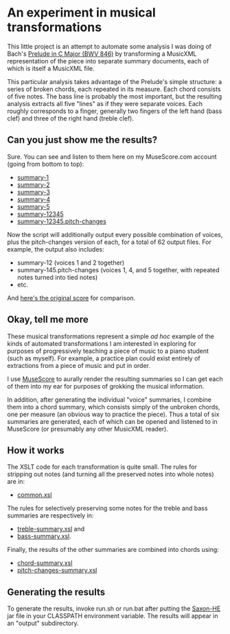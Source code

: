# An experiment in musical transformations

This little project is an attempt to automate some analysis I was doing of Bach's
[Prelude in C Major (BWV 846)](https://musescore.com/user/30417879/scores/6525950/s/4NAPQ7?share=copy_link)
by transforming a MusicXML representation of the piece into separate summary documents,
each of which is itself a MusicXML file.

This particular analysis takes advantage of the Prelude's simple structure: a series of
broken chords, each repeated in its measure. Each chord consists of five notes. The bass
line is probably the most important, but the resulting analysis extracts all five "lines"
as if they were separate voices. Each roughly corresponds to a finger, generally two
fingers of the left hand (bass clef) and three of the right hand (treble clef).

## Can you just show me the results?
Sure. You can see and listen to them here on my MuseScore.com account (going from
bottom to top):

  * [summary-1](https://musescore.com/user/30417879/scores/6525918/s/idZYcU?share=copy_link)
  * [summary-2](https://musescore.com/user/30417879/scores/6525942/s/tg83V2?share=copy_link)
  * [summary-3](https://musescore.com/user/30417879/scores/6525905/s/7DB0ht?share=copy_link)
  * [summary-4](https://musescore.com/user/30417879/scores/6525914/s/fyL5my?share=copy_link)
  * [summary-5](https://musescore.com/user/30417879/scores/6525916/s/L0jHNN?share=copy_link)
  * [summary-12345](https://musescore.com/user/30417879/scores/6525946/s/jHgq3P?share=copy_link)
  * [summary-12345.pitch-changes](https://musescore.com/user/30417879/scores/6904359/s/JFJ38I)

Now the script will additionally output every possible combination of voices, plus the
pitch-changes version of each, for a total of 62 output files. For example, the output also includes:

  * summary-12 (voices 1 and 2 together)
  * summary-145.pitch-changes (voices 1, 4, and 5 together, with repeated notes turned into tied notes)
  * etc.

And [here's the original score](https://musescore.com/user/30417879/scores/6525950/s/4NAPQ7?share=copy_link)
for comparison.

## Okay, tell me more
These musical transformations represent a simple *ad hoc* example of the kinds of
automated transformations I am interested in exploring for purposes of progressively
teaching a piece of music to a piano student (such as myself). For example, a practice
plan could exist entirely of extractions from a piece of music and put in order.

I use [MuseScore](https://musescore.org) to aurally render the resulting summaries
so I can get each of them into my ear for purposes of grokking the musical information.

In addition, after generating the individual "voice" summaries, I combine them into a
chord summary, which consists simply of the unbroken chords, one per measure (an obvious
way to practice the piece). Thus a total of six summaries are generated, each of which
can be opened and listened to in MuseScore (or presumably any other MusicXML reader).

## How it works
The XSLT code for each transformation is quite small. The rules for stripping out notes
(and turning all the preserved notes into whole notes) are in:

  * [common.xsl](xsl/common.xsl)

The rules for selectively preserving some notes for the treble and bass summaries are
respectively in:

  * [treble-summary.xsl](xsl/treble-summary.xsl) and
  * [bass-summary.xsl](xsl/bass-summary.xsl).

Finally, the results of the other summaries are combined into chords using:

  * [chord-summary.xsl](xsl/chord-summary.xsl)
  * [pitch-changes-summary.xsl](xsl/pitch-changes-summary.xsl)

## Generating the results
To generate the results, invoke run.sh or run.bat after putting the
[Saxon-HE](https://sourceforge.net/projects/saxon/files/Saxon-HE/10/Java/) jar file in
your CLASSPATH environment variable. The results will appear in an "output" subdirectory.
